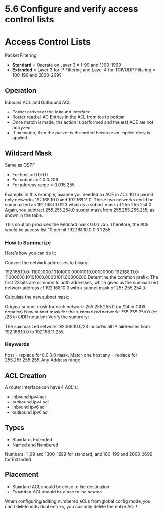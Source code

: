 # 5.6 Configure and verify access control lists

# Access Control Lists
Packet Filtering
- **Standard** = Operate on Layer 3 = 1-99 and 1300-1999
- **Extended** = Layer 3 for IP Filtering and Layer 4 for TCP/UDP Filtering = 100-199 and 2000-2699

## Operation
Inbound ACL and Outbound ACL
- Packet arrives at the inbound interface
- Router read all AC Entries in the ACL from top to bottom
- Once match is made, the action is performed and the rest ACE are not analyzed
- If no match, then the packet is discarded because an implicit deny is applied.

## Wildcard Mask
Same as OSPF
- For host = 0.0.0.0
- For subnet = 0.0.0.255
- For address range = 0.0.15.255

Example: In this example, assume you needed an ACE in ACL 10 to permit only networks 192.168.10.0 and 192.168.11.0. These two networks could be summarized as 192.168.10.0/23 which is a subnet mask of 255.255.254.0. Again, you subtract 255.255.254.0 subnet mask from 255.255.255.255, as shown in the table.

This solution produces the wildcard mask 0.0.1.255. Therefore, the ACE would be access-list 10 permit 192.168.10.0 0.0.1.255.

### How to Summarize
Here’s how you can do it:

Convert the network addresses to binary:

192.168.10.0: 11000000.10101000.00001010.00000000
192.168.11.0: 11000000.10101000.00001011.00000000
Determine the common prefix: The first 23 bits are common to both addresses, which gives us the summarized network address of 192.168.10.0 with a subnet mask of 255.255.254.0.

Calculate the new subnet mask:

Original subnet mask for each network: 255.255.255.0 (or /24 in CIDR notation)
New subnet mask for the summarized network: 255.255.254.0 (or /23 in CIDR notation)
Verify the summary:

The summarized network 192.168.10.0/23 includes all IP addresses from 192.168.10.0 to 192.168.11.255.

### Keywords
host = replace for 0.0.0.0 mask. Match one host
any = replace for 255.255.255.255. Any Address range

## ACL Creation
A router interface can have 4 ACL's:
- inbound ipv4 acl
- outbound ipv4 acl
- inbound ipv6 acl
- outbound ipv6 acl

## Types
- Standard, Extended
- Named and Numbered

Numbers: 1-99 and 1300-1999 for standard, and 100-199 and 2000-2699 for Extended

## Placement
- Standard ACL should be close to the destination
- Extended ACL should be close to the source

When configuring/editing numbered ACLs from global config mode, 
you can’t delete individual entries, you can only delete the entire ACL!
